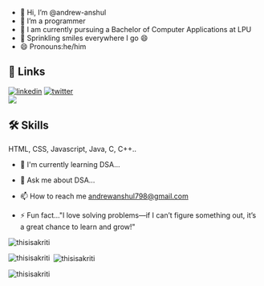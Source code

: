 - 👋 Hi, I’m @andrew-anshul
- 👀 I’m a programmer
- 🌱 I am currently pursuing a Bachelor of Computer Applications at LPU
- 💞️ Sprinkling smiles everywhere I go 😄
- 😄 Pronouns:he/him

## 🔗 Links
[![linkedin](https://img.shields.io/badge/linkedin-0A66C2?style=for-the-badge&logo=linkedin&logoColor=white)](https://www.linkedin.com/in/andrew-anshul/)
[![twitter](https://img.shields.io/badge/twitter-1DA1F2?style=for-the-badge&logo=twitter&logoColor=white)](https://x.com/andrew_anshul)
<br>
![](https://komarev.com/ghpvc/?username=andrew-anshul&label=PROFILE+VIEWS)
## 🛠 Skills
HTML, CSS, Javascript, Java, C, C++..

- 🧠 I'm currently learning DSA...

- 💬 Ask me about DSA...

- 📫 How to reach me andrewanshul798@gmail.com

- ⚡️ Fun fact..."I love solving problems—if I can’t figure something out, it’s a great chance to learn and grow!"

<p align="left"> <img src="https://komarev.com/ghpvc/?username=andrew-anshul&label=Profile%20views&color=0e75b6&style=flat" alt="thisisakriti" /> </p>

<p><img align="left" src="https://github-readme-stats.vercel.app/api/top-langs?username=andrew-anshu&show_icons=true&locale=en&layout=compact" alt="thisisakriti" /></p>

<p>&nbsp;<img align="center" src="https://github-readme-stats.vercel.app/api?username=andrew-anshu&show_icons=true&locale=en" alt="thisisakriti" /></p>

<p><img align="center" src="https://github-readme-streak-stats.herokuapp.com/?user=andrew-anshu&" alt="thisisakriti" /></p>
<!---
andrew-anshul/andrew-anshul is a ✨ special ✨ repository because its `README.md` (this file) appears on your GitHub profile.
You can click the Preview link to take a look at your changes.
--->
